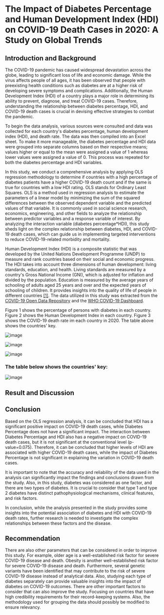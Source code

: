 # The Impact of Diabetes Percentage and Human Development Index (HDI) on COVID-19 Death Cases in 2020: A Study on Global Trends


## Introduction and Background
The COVID-19 pandemic has caused widespread devastation across the globe, leading to significant loss of life and economic damage. While the virus affects people of all ages, it has been observed that people with preexisting health conditions such as diabetes are at a higher risk of developing severe symptoms and complications. Additionally, the Human Development Index (HDI) of a country plays a major role in determining its ability to prevent, diagnose, and treat COVID-19 cases. Therefore, understanding the relationship between diabetes percentage, HDI, and COVID-19 death cases is crucial in devising effective strategies to combat the pandemic.

To begin the data analysis, various sources were consulted and data was collected for each country's diabetes percentage, human development index (HDI), and death rate. The data was then compiled into an Excel sheet. To make it more manageable, the diabetes percentage and HDI data were grouped into separate columns based on their respective means; values higher or equal to the mean were assigned a value of 1 whereas lower values were assigned a value of 0. This process was repeated for both the diabetes percentage and HDI variables. 

In this study, we conduct a comprehensive analysis by applying OLS regression methodology to determine if countries with a high percentage of diabetes patients have a higher COVID-19 death count and if the same is true for countries with a low HDI rating. OLS stands for Ordinary Least Squares. OLS is a method used in regression analysis to estimate the parameters of a linear model by minimizing the sum of the squared differences between the observed dependent variable and the predicted values of that variable. It is commonly used in social science research, economics, engineering, and other fields to analyze the relationship between predictor variables and a response variable of interest. By analyzing the interaction variable (diabetes percentage*HDI), this study sheds light on the complex relationship between diabetes, HDI, and COVID-19 death cases, which can guide us in implementing targeted interventions to reduce COVID-19-related morbidity and mortality.

Human Development Index (HDI) is a composite statistic that was developed by the United Nations Development Programme (UNDP) to measure and rank countries based on their social and economic progress. The HDI takes into account three dimensions of human development: living standards, education, and health. Living standards are measured by a country's Gross National Income (GNI), which is adjusted for inflation and divided by the population. Education is measured by the average years of schooling of adults aged 25 years and over and the expected years of schooling of children. It provides insights into the quality of life of people in different countries [[1]](https://hdr.undp.org/content/human-development-report-2020).
The data utilized in this study was extracted from the [COVID-19 Open Data Repository](https://health.google.com/covid-19/open-data/raw-data) and the [WHO COVID-19 Dashboard](https://data.humdata.org/dataset/coronavirus-covid-19-cases-and-deaths).

Figure 1 shows the percentage of persons with diabetes in each country. Figure 2 shows the Human Development Index in each country. Figure 3 shows the COVID-19 death rate im each country in 2020. The table above shows the countries' key.

![image](https://github.com/ABCO2/CHE2410-Project-1/assets/144171865/696a255c-f7bd-4718-b795-71c04b865852)

![image](https://github.com/ABCO2/CHE2410-Project-1/assets/144171865/843b0bad-2407-42be-9778-22504cd8aecc)

![image](https://github.com/ABCO2/CHE2410-Project-1/assets/144171865/c090f200-7b2a-4fb2-9a4d-fbcf8e49ba42)

### The table below shows the countries' key:
![image](https://github.com/ABCO2/CHE2410-Project-1/assets/144171865/9387524d-7a07-4a42-8b9d-b430a5efc50d)

## Result and Discussion


## Conclusion
Based on the OLS regression analysis, it can be concluded that HDI has a significant positive impact on COVID-19 death cases, while Diabetes Percentage does not have a significant impact. The interaction between Diabetes Percentage and HDI also has a negative impact on COVID-19 death cases, but it is not significant at the conventional level (p-value=0.075). Therefore, it can be concluded that higher levels of HDI are associated with higher COVID-19 death cases, while the impact of Diabetes Percentage is not significant in explaining the variation in COVID-19 death cases.

It is important to note that the accuracy and reliability of the data used in the analysis can significantly impact the findings and conclusions drawn from the study. Also, in this study, diabetes was considered as one factor, and there are two types of diabetes. It is crucial to consider that type 1 and type 2 diabetes have distinct pathophysiological mechanisms, clinical features, and risk factors.

In conclusion, while the analysis presented in the study provides some insights into the potential association of diabetes and HDI with COVID-19 death rates, further research is needed to investigate the complex relationships between these factors and the disease. 

## Recommendation
There are also other parameters that can be considered in order to improve this study. For example, older age is a well-established risk factor for severe COVID-19 disease and death. Obesity is another well-established risk factor for severe COVID-19 disease and death. Furthermore, several genetic variants have been identified that may contribute to the risk of severe COVID-19 disease instead of analytical data. Also, studying each type of diabetes separately can provide valuable insights into the impact of diabetes on COVID-19 outcomes. There are other important factors to consider that can also improve the study. Focusing on countries that have high credibility requirements for their record-keeping systems. Also, the methodology used for grouping the data should possibly be modified to ensure relevancy.

